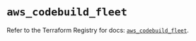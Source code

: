 # `aws_codebuild_fleet`

Refer to the Terraform Registry for docs: [`aws_codebuild_fleet`](https://registry.terraform.io/providers/hashicorp/aws/5.75.0/docs/resources/codebuild_fleet).
